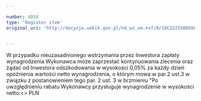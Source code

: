 ```yaml
---

number: 4050
type: 'Register item'
original_uri: 'http://decyzje.uokik.gov.pl/nd_wz_um.nsf/0/1DC12255B0566519C1257ABE00414263?OpenDocument'


---
```


W przypadku nieuzasadnionego wstrzymania przez Inwestora zapłaty wynagrodzenia Wykonawca może zaprzestać kontynuowania zlecenia oraz żądać od Inwestora odszkodowania w wysokości 0,05% za każdy dzień opóźnienia wartości netto wynagrodzenia, o którym mowa w par.2 ust.3 w związku z postanowieniem tego par. 2 ust. 3 w brzmieniu "Po uwzględnieniu rabatu Wykonawcy przysługuje wynagrodzenie w wysokości netto:&lt;&gt; PLN
